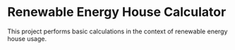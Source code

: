 # Renewable Energy House Calculator

This project performs basic calculations in the context of renewable energy house usage.
